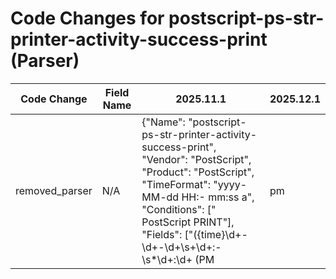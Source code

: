 # Code Changes for postscript-ps-str-printer-activity-success-print (Parser)

| Code Change | Field Name | 2025.11.1 | 2025.12.1 |
|-------------|------------|-----------|------------|
| removed_parser | N/A | {"Name": "postscript-ps-str-printer-activity-success-print", "Vendor": "PostScript", "Product": "PostScript", "TimeFormat": "yyyy-MM-dd  HH:- mm:ss a", "Conditions": [" PostScript  PRINT"], "Fields": ["({time}\d+\-\d+\-\d+\s+\d+:\-\s*\d+:\d+ (PM|pm|AM|am))\s+({host}[^\s]+)\s+(?:-|({printer_name}[^\s]+))\s+(?:-|({user}[\w\.\-\!\#\^\~]{1,40}\$?))\s+\S+\s+(?:-|({src_host}[^\s]+))\s+(?:-|({object}.+?))\s+(\d+\s+){3}\d+\.\d+\s+.+?\s+(\d+\s+){3}PostScript  ({operation}PRINT)"], "DupFields": ["printer_name->dest_host"], "ParserVersion": "v1.0.0"} | N/A |